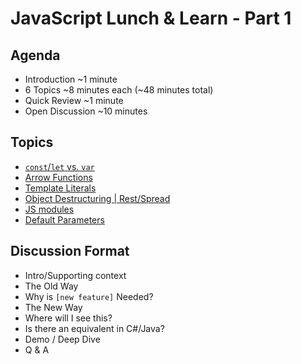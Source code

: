 # JavaScript Lunch &amp; Learn -  Part 1

## Agenda
- Introduction ~1 minute
- 6 Topics ~8 minutes each (~48 minutes total)
- Quick Review ~1 minute
- Open Discussion ~10 minutes

## Topics
- [`const`/`let` vs. `var`](const-let/README.md)
- [Arrow Functions](arrow-functions/README.md)
- [Template Literals](template-literals/README.md)
- [Object Destructuring | Rest/Spread](object-destructuring-rest-spread/README.md)
- [JS modules](js-modules/README.md)
- [Default Parameters](default-parameters/README.md)

## Discussion Format
- Intro/Supporting context
- The Old Way
- Why is `[new feature]` Needed?
- The New Way
- Where will I see this?
- Is there an equivalent in C#/Java?
- Demo / Deep Dive
- Q & A
